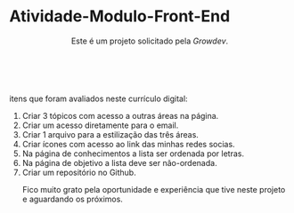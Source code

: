 # Atividade-Modulo-Front-End

<header>
<p>Este é um projeto solicitado pela <i>Growdev</i>.</p><br>
</header>
<main>
<p>itens que foram avaliados neste currículo digital:</p>
<ol>
<li>Criar 3 tópicos com acesso a outras áreas na página.</li>
<li>Criar um acesso diretamente para o email.</li>
<li>Criar 1 arquivo para a estilização das três áreas.</li>
<li>Criar ícones com acesso ao link das minhas redes socias.</li>
<li>Na página de conhecimentos a lista ser ordenada por letras.</li>
<li>Na página de objetivo a lista deve ser não-ordenada.</i>
<li>Criar um repositório no Github.</i><br>
<p>Fico muito grato pela oportunidade e experiência que tive neste projeto e aguardando os próximos.</p><br>

